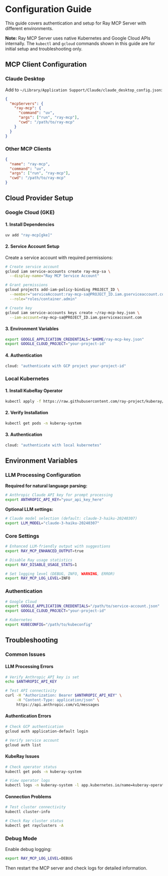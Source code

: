 # Configuration Guide

This guide covers authentication and setup for Ray MCP Server with different environments.

**Note:** Ray MCP Server uses native Kubernetes and Google Cloud APIs internally. The `kubectl` and `gcloud` commands shown in this guide are for initial setup and troubleshooting only.

## MCP Client Configuration

### Claude Desktop

Add to `~/Library/Application Support/Claude/claude_desktop_config.json`:

```json
{
  "mcpServers": {
    "ray-mcp": {
      "command": "uv",
      "args": ["run", "ray-mcp"],
      "cwd": "/path/to/ray-mcp"
    }
  }
}
```

### Other MCP Clients

```json
{
  "name": "ray-mcp",
  "command": "uv",
  "args": ["run", "ray-mcp"],
  "cwd": "/path/to/ray-mcp"
}
```

## Cloud Provider Setup

### Google Cloud (GKE)

#### 1. Install Dependencies

```bash
uv add "ray-mcp[gke]"
```

#### 2. Service Account Setup

Create a service account with required permissions:

```bash
# Create service account
gcloud iam service-accounts create ray-mcp-sa \
  --display-name="Ray MCP Service Account"

# Grant permissions
gcloud projects add-iam-policy-binding PROJECT_ID \
  --member="serviceAccount:ray-mcp-sa@PROJECT_ID.iam.gserviceaccount.com" \
  --role="roles/container.admin"

# Create key
gcloud iam service-accounts keys create ~/ray-mcp-key.json \
  --iam-account=ray-mcp-sa@PROJECT_ID.iam.gserviceaccount.com
```

#### 3. Environment Variables

```bash
export GOOGLE_APPLICATION_CREDENTIALS="$HOME/ray-mcp-key.json"
export GOOGLE_CLOUD_PROJECT="your-project-id"
```

#### 4. Authentication

```bash
cloud: "authenticate with GCP project your-project-id"
```

### Local Kubernetes

#### 1. Install KubeRay Operator

```bash
kubectl apply -f https://raw.githubusercontent.com/ray-project/kuberay/release-0.8/deploy/kuberay-operator.yaml
```

#### 2. Verify Installation

```bash
kubectl get pods -n kuberay-system
```

#### 3. Authentication

```bash
cloud: "authenticate with local kubernetes"
```

## Environment Variables

### LLM Processing Configuration

**Required for natural language parsing:**
```bash
# Anthropic Claude API key for prompt processing
export ANTHROPIC_API_KEY="your_api_key_here"
```

**Optional LLM settings:**
```bash
# Claude model selection (default: claude-3-haiku-20240307)
export LLM_MODEL="claude-3-haiku-20240307"
```

### Core Settings

```bash
# Enhanced LLM-friendly output with suggestions
export RAY_MCP_ENHANCED_OUTPUT=true

# Disable Ray usage statistics
export RAY_DISABLE_USAGE_STATS=1

# Set logging level (DEBUG, INFO, WARNING, ERROR)
export RAY_MCP_LOG_LEVEL=INFO
```

### Authentication

```bash
# Google Cloud
export GOOGLE_APPLICATION_CREDENTIALS="/path/to/service-account.json"
export GOOGLE_CLOUD_PROJECT="your-project-id"

# Kubernetes
export KUBECONFIG="/path/to/kubeconfig"
```

## Troubleshooting

### Common Issues

#### LLM Processing Errors
```bash
# Verify Anthropic API key is set
echo $ANTHROPIC_API_KEY

# Test API connectivity
curl -H "Authorization: Bearer $ANTHROPIC_API_KEY" \
     -H "Content-Type: application/json" \
     https://api.anthropic.com/v1/messages
```

#### Authentication Errors
```bash
# Check GCP authentication
gcloud auth application-default login

# Verify service account
gcloud auth list
```

#### KubeRay Issues
```bash
# Check operator status
kubectl get pods -n kuberay-system

# View operator logs
kubectl logs -n kuberay-system -l app.kubernetes.io/name=kuberay-operator
```

#### Connection Problems
```bash
# Test cluster connectivity
kubectl cluster-info

# Check Ray cluster status
kubectl get rayclusters -A
```

### Debug Mode

Enable debug logging:

```bash
export RAY_MCP_LOG_LEVEL=DEBUG
```

Then restart the MCP server and check logs for detailed information.